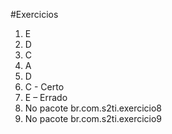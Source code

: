 #Exercicios
1. E 
2. D 
3. C 
4. A 
5. D 
6. C - Certo 
7. E – Errado 
8. No pacote br.com.s2ti.exercicio8  
9. No pacote br.com.s2ti.exercicio9 